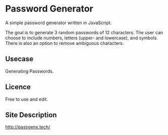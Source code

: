 # Password Generator

A simple password generator written in JavaScript.  
  
The goal is to generate 3 random passwords of 12 characters. The user can choose to include numbers, letters (upper- and lowercase), and symbols.
There is also an option to remove ambiguous characters.
  

## Usecase
Generating Passwords.

## Licence
Free to use and edit.

## Site Description  
http://passgenx.tech/
